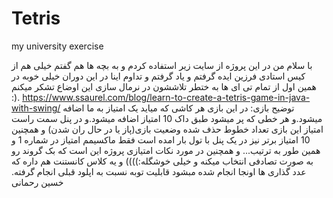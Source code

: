 # Tetris
my university exercise
 
با سلام من در این پروژه از سایت زیر استفاده کردم و به بچه ها هم گفتم خیلی هم از کیس استادی فرزین  ایده گرفتم و یاد گرفتم و تداوم اینا در این دوران خیلی خوبه در همین اول از تمام  تی ای ها به ختطر تلاششون در نرمال سازی این اوضاع تشکر میکنم :).
https://www.ssaurel.com/blog/learn-to-create-a-tetris-game-in-java-with-swing/
توضیح بازی: در این بازی هر کاشی که میاید یک امتیاز به ما اضافه میشود.و هر خطی که پر میشود طبق داک 10 امتیاز اضافه میشود.و  در پنل سمت راست  امتیاز این بازی  تعداد خطوط  حذف شده وضعیت بازی(پاز یا در حال ران شدن) و همچنین 10  امتیاز برتر نیز در یک پنل با تول بار امده است فقط ماکسیمم امتیاز در شماره 1 و همین طور به ترتیب... و همچنین  در مورد نکات امتیازی پروژه  این است که بک گروند رو به صورت تصادفی  انتخاب میکنه و خیلی خوشگله:)))) و یه کلاس کانستنت هم داره که  عدد گذاری ها اونجا انجام شده مبشود   قابلیت توبه نسبت به اپلود قبلی انجام گرفته.
خسین رحمانی

